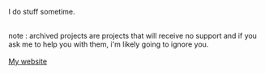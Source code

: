 I do stuff sometime.

<br>
note : archived projects are projects that will receive no support and if you ask me to help you with them, i'm likely going to ignore you.
<br>
<br>
<a href="https://someboringnerd.xyz">My website</a><br><br>
